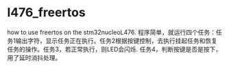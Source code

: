 # l476_freertos
 how to use freertos on the stm32nucleoL476.
 程序简单，就运行四个任务：任务1输出字符，显示任务正在执行。任务2根据按键控制，去执行挂起任务和恢复任务的操作。任务3，若正常执行，则LED会闪烁.
 任务4，判断按键是否是按下，用了延时消抖处理。
 
